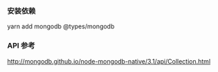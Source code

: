 ### 安装依赖
yarn add mongodb @types/mongodb
### API 参考
http://mongodb.github.io/node-mongodb-native/3.1/api/Collection.html
